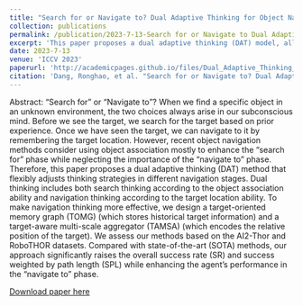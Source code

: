 ```yaml
---
title: "Search for or Navigate to? Dual Adaptive Thinking for Object Navigation"
collection: publications
permalink: /publication/2023-7-13-Search for or Navigate to Dual Adaptive Thinking for Object Navigation
excerpt: 'This paper proposes a dual adaptive thinking (DAT) model, allowing the agent to adaptively adjust whether to use search thinking or navigation thinking in the process of object navigation.'
date: 2023-7-13
venue: 'ICCV 2023'
paperurl: 'http://academicpages.github.io/files/Dual_Adaptive_Thinking_for_Object_Navigation.pdf'
citation: 'Dang, Ronghao, et al. "Search for or Navigate to? Dual Adaptive Thinking for Object Navigation." arXiv preprint arXiv:2208.00553 (2022).'
---
```

Abstract: “Search for” or “Navigate to”? When we find a specific object in an unknown environment, the two choices always arise in our subconscious mind. Before we see the target, we search for the target based on prior experience. Once we have seen the target, we can navigate to it by remembering the target location. However, recent object navigation methods consider using object association mostly to enhance the “search for” phase while neglecting the importance of the “navigate to” phase. Therefore, this paper proposes a dual adaptive thinking (DAT) method that flexibly adjusts thinking strategies in different navigation stages. Dual thinking includes both search thinking according to the object association ability and navigation thinking according to the target location ability. To make navigation thinking more effective, we design a target-oriented memory graph (TOMG) (which stores historical target information) and a target-aware multi-scale aggregator (TAMSA) (which encodes the relative position of the target). We assess our methods based on the AI2-Thor and RoboTHOR datasets. Compared with state-of-the-art (SOTA) methods, our approach significantly raises the overall success rate (SR) and success weighted by path length (SPL) while enhancing the agent’s performance in the “navigate to” phase.

[Download paper here](http://academicpages.github.io/files/Dual_Adaptive_Thinking_for_Object_Navigation.pdf)